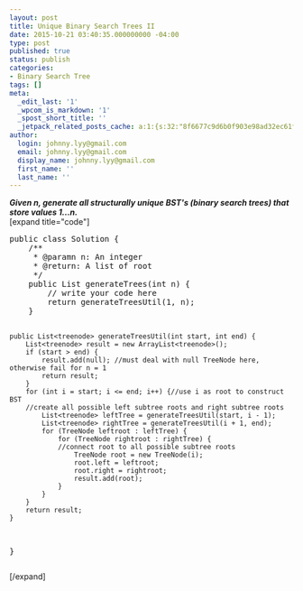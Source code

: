```yaml
---
layout: post
title: Unique Binary Search Trees II
date: 2015-10-21 03:40:35.000000000 -04:00
type: post
published: true
status: publish
categories:
- Binary Search Tree
tags: []
meta:
  _edit_last: '1'
  _wpcom_is_markdown: '1'
  _spost_short_title: ''
  _jetpack_related_posts_cache: a:1:{s:32:"8f6677c9d6b0f903e98ad32ec61f8deb";a:2:{s:7:"expires";i:1465511660;s:7:"payload";a:3:{i:0;a:1:{s:2:"id";i:272;}i:1;a:1:{s:2:"id";i:1058;}i:2;a:1:{s:2:"id";i:1193;}}}}
author:
  login: johnny.lyy@gmail.com
  email: johnny.lyy@gmail.com
  display_name: johnny.lyy@gmail.com
  first_name: ''
  last_name: ''
---
```

<p><strong><em>Given n, generate all structurally unique BST's (binary search trees) that store values 1...n.</em></strong><br />
[expand title="code"]</p>
<pre>
public class Solution {
    /**
     * @paramn n: An integer
     * @return: A list of root
     */
    public List<treenode> generateTrees(int n) {
        // write your code here
        return generateTreesUtil(1, n);
    }
    
    public List<treenode> generateTreesUtil(int start, int end) {
        List<treenode> result = new ArrayList<treenode>();
        if (start > end) {
            result.add(null); //must deal with null TreeNode here, otherwise fail for n = 1
            return result;
        }
        for (int i = start; i <= end; i++) {//use i as root to construct BST
        //create all possible left subtree roots and right subtree roots
            List<treenode> leftTree = generateTreesUtil(start, i - 1);
            List<treenode> rightTree = generateTreesUtil(i + 1, end);
            for (TreeNode leftroot : leftTree) {
                for (TreeNode rightroot : rightTree) {
                //connect root to all possible subtree roots
                    TreeNode root = new TreeNode(i);
                    root.left = leftroot;
                    root.right = rightroot;
                    result.add(root);
                }
            }
        }
        return result;
    }
}
</treenode></treenode></treenode></treenode></treenode></treenode></pre>
<p>[/expand]</p>
